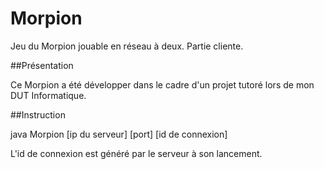 # Morpion
Jeu du Morpion jouable en réseau à deux.
Partie cliente.

##Présentation

Ce Morpion a été développer dans le cadre d'un projet tutoré lors de mon DUT Informatique.

##Instruction

java Morpion [ip du serveur] [port] [id de connexion]

L'id de connexion est généré par le serveur à son lancement.
